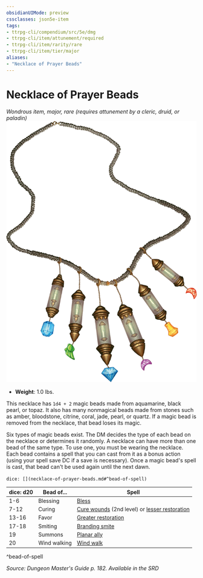 ```yaml
---
obsidianUIMode: preview
cssclasses: json5e-item
tags:
- ttrpg-cli/compendium/src/5e/dmg
- ttrpg-cli/item/attunement/required
- ttrpg-cli/item/rarity/rare
- ttrpg-cli/item/tier/major
aliases: 
- "Necklace of Prayer Beads"
---
```

# Necklace of Prayer Beads
*Wondrous item, major, rare (requires attunement by a cleric, druid, or paladin)*  
![](/CLI/items/img/necklace-of-prayer-beads.webp#right)

- **Weight**: 1.0 lbs.

This necklace has `1d4 + 2` magic beads made from aquamarine, black pearl, or topaz. It also has many nonmagical beads made from stones such as amber, bloodstone, citrine, coral, jade, pearl, or quartz. If a magic bead is removed from the necklace, that bead loses its magic.

Six types of magic beads exist. The DM decides the type of each bead on the necklace or determines it randomly. A necklace can have more than one bead of the same type. To use one, you must be wearing the necklace. Each bead contains a spell that you can cast from it as a bonus action (using your spell save DC if a save is necessary). Once a magic bead's spell is cast, that bead can't be used again until the next dawn.

`dice: [](necklace-of-prayer-beads.md#^bead-of-spell)`

| dice: d20 | Bead of... | Spell |
|-----------|------------|-------|
| 1-6 | Blessing | [Bless](/CLI/spells/bless.md) |
| 7-12 | Curing | [Cure wounds](/CLI/spells/cure-wounds.md) (2nd level) or [lesser restoration](/CLI/spells/lesser-restoration.md) |
| 13-16 | Favor | [Greater restoration](/CLI/spells/greater-restoration.md) |
| 17-18 | Smiting | [Branding smite](/CLI/spells/branding-smite.md) |
| 19 | Summons | [Planar ally](/CLI/spells/planar-ally.md) |
| 20 | Wind walking | [Wind walk](/CLI/spells/wind-walk.md) |
^bead-of-spell

*Source: Dungeon Master's Guide p. 182. Available in the <span title='Systems Reference Document (5.1)'>SRD</span>*
